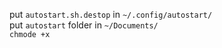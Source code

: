 put ```autostart.sh.destop``` in ```~/.config/autostart/```  
put ```autostart``` folder in ```~/Documents/```  
```chmode +x```
